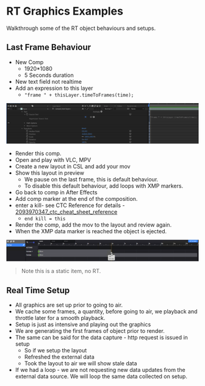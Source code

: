 <!--
Title : 2101068464_rt_generating_frames_tutorial

- Created : 2022-01-04 11:47
- Updated :
- Author : James Rivers
- Written against (version):
- Sources :
	- https://web.microsoftstream.com/video/9e985a98-b5ed-4d7c-ad6c-6bc6792b9430
- Author Notes :
- Tags : [!versio_graphics_moc](../../!versio_graphics_moc.md)
-->
# RT Graphics Examples
Walkthrough some of the RT object behaviours and setups.  

## Last Frame Behaviour
- New Comp
	- 1920*1080
	- 5 Seconds duration
- New text field not realtime
- Add an expression to this layer 
	- `"frame " + thisLayer.timeToFrames(time);`

![](attachments/Pasted%20image%2020220104115910.png)

- Render this comp. 
- Open and play with VLC, MPV
- Create a new layout in CSL and add your mov
- Show this layout in preview
	- We pause on the last frame, this is default behaviour.
	- To disable this default behaviour, add loops with XMP markers.
- Go back to comp in After Effects
- Add comp marker at the end of the composition. 
- enter a kill- see CTC Reference for details - [2093970347_ctc_cheat_sheet_reference](../chapter05_create_ctc_based_graphics/2093970347_ctc_cheat_sheet_reference.md)
	- `end kill = this`
- Render the comp, add the mov to the layout and review again.
- When the XMP data marker is reached the object is ejected.

![](attachments/Pasted%20image%2020220104121011.png)

> Note this is a static item, no RT. 

## Real Time Setup
- All graphics are set up prior to going to air. 
- We cache some frames, a quantity,  before going to air, we playback and throttle later  for a smooth playback. 
- Setup is just as intensive and playing out the graphics 
- We are generating the first frames of object prior to render.
- The same can be said for the data capture - http request is issued in setup
	- So if we setup the layout
	- Refreshed the external data 
	- Took the layout to air we will show stale data
- If we had a loop - we are not requesting new data updates from the external data source.  We will loop the same data collected on setup. 





